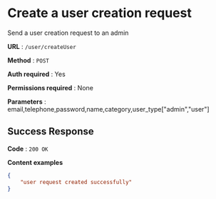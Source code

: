 # Create a user creation request

Send a user creation request to an admin

**URL** : `/user/createUser`

**Method** : `POST`

**Auth required** : Yes

**Permissions required** : None

**Parameters** : email,telephone,password,name,category,user_type["admin","user"]

## Success Response

**Code** : `200 OK`

**Content examples**


```json
{
    "user request created successfully"
}
```
